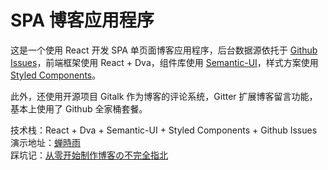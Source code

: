 # SPA 博客应用程序
这是一个使用 React 开发 SPA 单页面博客应用程序，后台数据源依托于 [Github Issues](https://developer.github.com/v3/issues/)，前端框架使用 React + Dva，组件库使用 [Semantic-UI](https://react.semantic-ui.com/elements/icon)，样式方案使用 [Styled Components](https://www.styled-components.com)。  

此外，还使用开源项目 Gitalk 作为博客的评论系统，Gitter 扩展博客留言功能，基本上使用了 Github 全家桶套餐。

技术栈：React + Dva + Semantic-UI + Styled Components + Github Issues  
演示地址：[蝉時雨 ](https://chanshiyu.com/)  
踩坑记：[从零开始制作博客の不完全指北](https://chanshiyu.com/2017/12/14/%E4%BB%8E%E9%9B%B6%E5%BC%80%E5%A7%8B%E5%88%B6%E4%BD%9C%E5%8D%9A%E5%AE%A2%E3%81%AE%E4%B8%8D%E5%AE%8C%E5%85%A8%E6%8C%87%E5%8C%97/)
